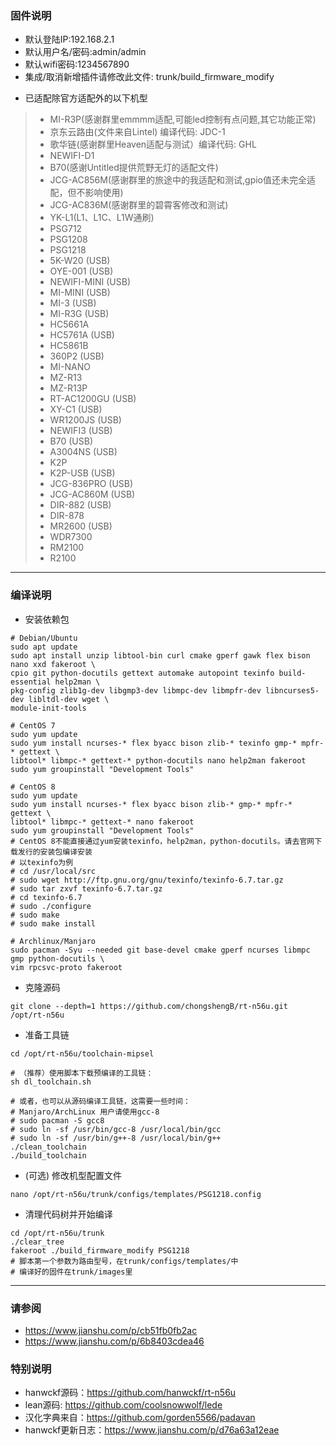 ### 固件说明 ###
* 默认登陆IP:192.168.2.1 
* 默认用户名/密码:admin/admin
* 默认wifi密码:1234567890
* 集成/取消新增插件请修改此文件: trunk/build_firmware_modify

- 已适配除官方适配外的以下机型
>- MI-R3P(感谢群里emmmm适配,可能led控制有点问题,其它功能正常)
>- 京东云路由(文件来自Lintel) 编译代码: JDC-1
>- 歌华链(感谢群里Heaven适配与测试）编译代码: GHL
>- NEWIFI-D1
>- B70(感谢Untitled提供荒野无灯的适配文件)
>- JCG-AC856M(感谢群里的旅途中的我适配和测试,gpio值还未完全适配，但不影响使用)
>- JCG-AC836M(感谢群里的碧霄客修改和测试)
>- YK-L1(L1、L1C、L1W通刷)
>- PSG712
>- PSG1208
>- PSG1218
>- 5K-W20 (USB)
>- OYE-001 (USB)
>- NEWIFI-MINI (USB)
>- MI-MINI (USB)
>- MI-3 (USB)
>- MI-R3G (USB)
>- HC5661A
>- HC5761A (USB)
>- HC5861B
>- 360P2 (USB)
>- MI-NANO
>- MZ-R13
>- MZ-R13P
>- RT-AC1200GU (USB)
>- XY-C1 (USB)
>- WR1200JS (USB)
>- NEWIFI3 (USB)
>- B70 (USB)
>- A3004NS (USB)
>- K2P
>- K2P-USB (USB)
>- JCG-836PRO (USB)
>- JCG-AC860M (USB)
>- DIR-882 (USB)
>- DIR-878
>- MR2600 (USB)
>- WDR7300
>- RM2100
>- R2100 

***

### 编译说明 ###

* 安装依赖包
```shell
# Debian/Ubuntu
sudo apt update
sudo apt install unzip libtool-bin curl cmake gperf gawk flex bison nano xxd fakeroot \
cpio git python-docutils gettext automake autopoint texinfo build-essential help2man \
pkg-config zlib1g-dev libgmp3-dev libmpc-dev libmpfr-dev libncurses5-dev libltdl-dev wget \
module-init-tools

# CentOS 7
sudo yum update
sudo yum install ncurses-* flex byacc bison zlib-* texinfo gmp-* mpfr-* gettext \
libtool* libmpc-* gettext-* python-docutils nano help2man fakeroot
sudo yum groupinstall "Development Tools"

# CentOS 8
sudo yum update
sudo yum install ncurses-* flex byacc bison zlib-* gmp-* mpfr-* gettext \
libtool* libmpc-* gettext-* nano fakeroot
sudo yum groupinstall "Development Tools"
# CentOS 8不能直接通过yum安装texinfo，help2man，python-docutils。请去官网下载发行的安装包编译安装
# 以texinfo为例
# cd /usr/local/src
# sudo wget http://ftp.gnu.org/gnu/texinfo/texinfo-6.7.tar.gz
# sudo tar zxvf texinfo-6.7.tar.gz
# cd texinfo-6.7
# sudo ./configure
# sudo make
# sudo make install

# Archlinux/Manjaro
sudo pacman -Syu --needed git base-devel cmake gperf ncurses libmpc gmp python-docutils \
vim rpcsvc-proto fakeroot

```
* 克隆源码
```shell
git clone --depth=1 https://github.com/chongshengB/rt-n56u.git /opt/rt-n56u
```
* 准备工具链
```shell
cd /opt/rt-n56u/toolchain-mipsel

# （推荐）使用脚本下载预编译的工具链：
sh dl_toolchain.sh

# 或者，也可以从源码编译工具链，这需要一些时间：
# Manjaro/ArchLinux 用户请使用gcc-8
# sudo pacman -S gcc8
# sudo ln -sf /usr/bin/gcc-8 /usr/local/bin/gcc
# sudo ln -sf /usr/bin/g++-8 /usr/local/bin/g++
./clean_toolchain
./build_toolchain

```
* (可选) 修改机型配置文件
```shell
nano /opt/rt-n56u/trunk/configs/templates/PSG1218.config
```
* 清理代码树并开始编译
```shell
cd /opt/rt-n56u/trunk
./clear_tree
fakeroot ./build_firmware_modify PSG1218
# 脚本第一个参数为路由型号，在trunk/configs/templates/中
# 编译好的固件在trunk/images里
```

***

### 请参阅 ###
- https://www.jianshu.com/p/cb51fb0fb2ac
- https://www.jianshu.com/p/6b8403cdea46

### 特别说明 ###
* hanwckf源码：https://github.com/hanwckf/rt-n56u
* lean源码: https://github.com/coolsnowwolf/lede
* 汉化字典来自：https://github.com/gorden5566/padavan
* hanwckf更新日志：https://www.jianshu.com/p/d76a63a12eae

